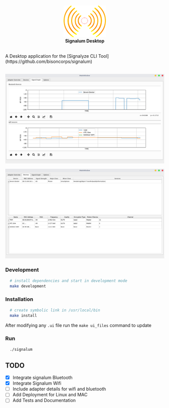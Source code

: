 <p align="center">
  <img src="assets/signalum.png" height="100" /><br/>
  <span><b>Signalum Desktop</b>
</p>
<br>
A Desktop application for the [Signalyze CLI Tool](https://github.com/bisoncorps/signalum)
<br> <br>

![Signal-Graph](assets/signal-graph.png)

![Devices](assets/devices.png)


### Development

```bash
  # install dependencies and start in development mode
  make development
```

### Installation

```bash
  # create symbolic link in /usr/local/bin
  make install
```

After modifying any `.ui` file run the `make ui_files` command to update

### Run

```bash
  ./signalum
```


## TODO

- [x] Integrate signalum Bluetooth
- [x] Integrate Signalum Wifi
- [ ] Include adapter details for wifi and bluetooth
- [ ] Add Deployment for Linux and MAC
- [ ] Add Tests and Documentation
